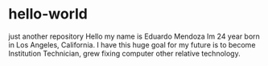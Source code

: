 # hello-world
just another repository
Hello my name is Eduardo Mendoza Im 24 year born in Los Angeles, California. I have this huge goal for my future is to become Institution Technician, grew fixing computer other relative technology. 
